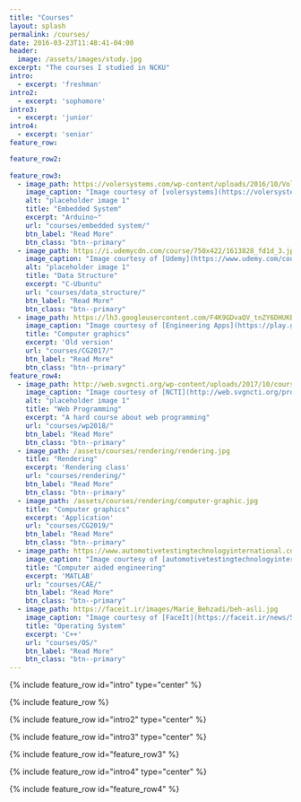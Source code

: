 ```yaml
---
title: "Courses"
layout: splash
permalink: /courses/
date: 2016-03-23T11:48:41-04:00
header:
  image: /assets/images/study.jpg
excerpt: "The courses I studied in NCKU"
intro: 
  - excerpt: 'freshman'
intro2: 
  - excerpt: 'sophomore'
intro3: 
  - excerpt: 'junior'
intro4: 
  - excerpt: 'senior'  
feature_row:

feature_row2:
 
feature_row3:
  - image_path: https://volersystems.com/wp-content/uploads/2016/10/Voler-Robot-embeddedsystems.png
    image_caption: "Image courtesy of [volersystems](https://volersystems.com/product-design/embedded-systems/)"
    alt: "placeholder image 1"
    title: "Embedded System"
    excerpt: "Arduino~"
    url: "courses/embedded system/"
    btn_label: "Read More"
    btn_class: "btn--primary"
  - image_path: https://i.udemycdn.com/course/750x422/1613828_fd1d_3.jpg
    image_caption: "Image courtesy of [Udemy](https://www.udemy.com/course/coding-java-interview-algorithms-data-structure/)"
    alt: "placeholder image 1"
    title: "Data Structure"
    excerpt: "C-Ubuntu"
    url: "courses/data_structure/"
    btn_label: "Read More"
    btn_class: "btn--primary"
  - image_path: https://lh3.googleusercontent.com/F4K9GDvaQV_tnZY6DHUKEpsp3u7K3ZBvjXNDhhvWhc-akUJessnJC_fzLGV4Nq2e6dU
    image_caption: "Image courtesy of [Engineering Apps](https://play.google.com/store/apps/details?id=com.faadooengineers.free_computergraphics&hl=zh)"
    title: "Computer graphics"
    excerpt: 'Old version'
    url: "courses/CG2017/"
    btn_label: "Read More"
    btn_class: "btn--primary"
feature_row4:
  - image_path: http://web.svgncti.org/wp-content/uploads/2017/10/course-product-image.Web-Programmingpng-600x360.png
    image_caption: "Image courtesy of [NCTI](http://web.svgncti.org/product/web-programming/)"
    alt: "placeholder image 1"
    title: "Web Programming"
    excerpt: "A hard course about web programming"
    url: "courses/wp2018/"
    btn_label: "Read More"
    btn_class: "btn--primary"
  - image_path: /assets/courses/rendering/rendering.jpg
    title: "Rendering"
    excerpt: 'Rendering class'
    url: "courses/rendering/"
    btn_label: "Read More"
    btn_class: "btn--primary"
  - image_path: /assets/courses/rendering/computer-graphic.jpg
    title: "Computer graphics"
    excerpt: 'Application'
    url: "courses/CG2019/"
    btn_label: "Read More"
    btn_class: "btn--primary"
  - image_path: https://www.automotivetestingtechnologyinternational.com/wp-content/uploads/2018/08/5.-Computational-Fluid-Dynamics-CFD-Streamline-model-simulation-I.D.-R-Pikes-Peak.jpg
    image_caption: "Image courtesy of [automotivetestingtechnologyinternational](https://www.automotivetestingtechnologyinternational.com/)"
    title: "Computer aided engineering"
    excerpt: 'MATLAB'
    url: "courses/CAE/"
    btn_label: "Read More"
    btn_class: "btn--primary"  
  - image_path: https://faceit.ir/images/Marie_Behzadi/beh-asli.jpg
    image_caption: "Image courtesy of [FaceIt](https://faceit.ir/news/5610/Which-Operating-System-Should-You-Choose-For-Your-Next-PC)"
    title: "Operating System"
    excerpt: 'C++'
    url: "courses/OS/"
    btn_label: "Read More"
    btn_class: "btn--primary" 
---
```


{% include feature_row id="intro" type="center" %}


{% include feature_row %}


{% include feature_row id="intro2" type="center" %}

<!--
{% include feature_row id="feature_row2" type="center" %}
-->

{% include feature_row id="intro3" type="center" %}

 
{% include feature_row id="feature_row3"  %}


{% include feature_row id="intro4" type="center" %}


{% include feature_row id="feature_row4"  %}



